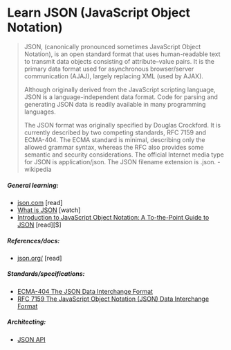 # Learn JSON (JavaScript Object Notation)

> JSON, (canonically pronounced sometimes JavaScript Object Notation), is an open standard format that uses human-readable text to transmit data objects consisting of attribute–value pairs. It is the primary data format used for asynchronous browser/server communication (AJAJ), largely replacing XML (used by AJAX).
>
> Although originally derived from the JavaScript scripting language, JSON is a language-independent data format. Code for parsing and generating JSON data is readily available in many programming languages.
>
> The JSON format was originally specified by Douglas Crockford. It is currently described by two competing standards, RFC 7159 and ECMA-404. The ECMA standard is minimal, describing only the allowed grammar syntax, whereas the RFC also provides some semantic and security considerations. The official Internet media type for JSON is application/json. The JSON filename extension is .json. - wikipedia

##### General learning:

-   [json.com](https://www.json.com/) [read]
-   [What is JSON](https://mijingo.com/lessons/what-is-json/) [watch]
-   [Introduction to JavaScript Object Notation: A To-the-Point Guide to JSON](http://www.amazon.com/Introduction-JavaScript-Object-Notation-Point/dp/1491929480/ref=pd_sim_sbs_14_1) [read][$]

##### References/docs:

-   [json.org/](http://json.org/) [read]

##### Standards/specifications:

-   [ECMA-404 The JSON Data Interchange Format](http://www.ecma-international.org/publications/files/ECMA-ST/ECMA-404.pdf)
-   [RFC 7159 The JavaScript Object Notation (JSON) Data Interchange Format](https://tools.ietf.org/html/rfc7159)

##### Architecting:

-   [JSON API](http://jsonapi.org/)
